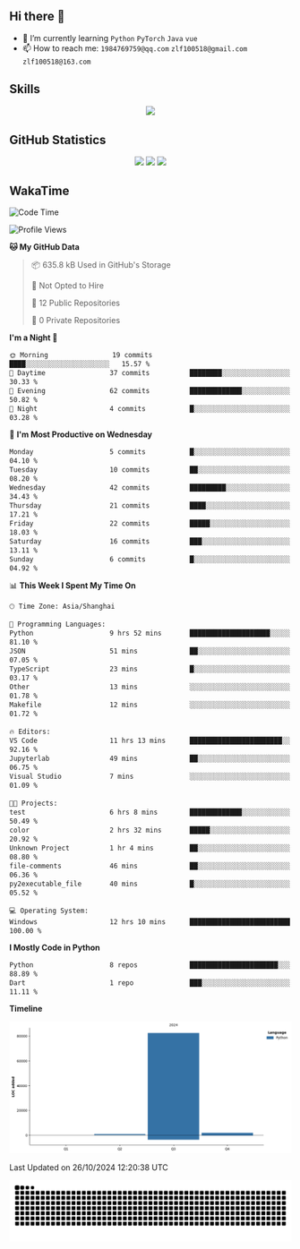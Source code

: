 ## Hi there 👋

- 🌱 I’m currently learning `Python` `PyTorch` `Java` `vue`
- 📫 How to reach me: `1984769759@qq.com` `zlf100518@gmail.com` `zlf100518@163.com`

## Skills
<div align="center"> <img src="https://skillicons.dev/icons?i=python,linux,git,github,html,css,js" /> </div>

## GitHub Statistics

<div align="center">
  <img src="https://github-readme-stats.vercel.app/api?username=CloudSwordSage&show_icons=true&theme=tokyonight" />
  <img src="https://github-readme-stats.vercel.app/api/top-langs/?username=CloudSwordSage&show_icons=true&theme=tokyonight" />
  <img src="https://github-readme-activity-graph.vercel.app/graph?username=CloudSwordSage&theme=xcode" />
</div>

## WakaTime

<!--START_SECTION:waka-->
![Code Time](http://img.shields.io/badge/Code%20Time-182%20hrs%2030%20mins-blue)

![Profile Views](http://img.shields.io/badge/Profile%20Views-1-blue)

**🐱 My GitHub Data** 

> 📦 635.8 kB Used in GitHub's Storage 
 > 
> 🚫 Not Opted to Hire
 > 
> 📜 12 Public Repositories 
 > 
> 🔑 0 Private Repositories 
 > 
**I'm a Night 🦉** 

```text
🌞 Morning                19 commits          ████░░░░░░░░░░░░░░░░░░░░░   15.57 % 
🌆 Daytime                37 commits          ████████░░░░░░░░░░░░░░░░░   30.33 % 
🌃 Evening                62 commits          █████████████░░░░░░░░░░░░   50.82 % 
🌙 Night                  4 commits           █░░░░░░░░░░░░░░░░░░░░░░░░   03.28 % 
```
📅 **I'm Most Productive on Wednesday** 

```text
Monday                   5 commits           █░░░░░░░░░░░░░░░░░░░░░░░░   04.10 % 
Tuesday                  10 commits          ██░░░░░░░░░░░░░░░░░░░░░░░   08.20 % 
Wednesday                42 commits          █████████░░░░░░░░░░░░░░░░   34.43 % 
Thursday                 21 commits          ████░░░░░░░░░░░░░░░░░░░░░   17.21 % 
Friday                   22 commits          █████░░░░░░░░░░░░░░░░░░░░   18.03 % 
Saturday                 16 commits          ███░░░░░░░░░░░░░░░░░░░░░░   13.11 % 
Sunday                   6 commits           █░░░░░░░░░░░░░░░░░░░░░░░░   04.92 % 
```


📊 **This Week I Spent My Time On** 

```text
🕑︎ Time Zone: Asia/Shanghai

💬 Programming Languages: 
Python                   9 hrs 52 mins       ████████████████████░░░░░   81.10 % 
JSON                     51 mins             ██░░░░░░░░░░░░░░░░░░░░░░░   07.05 % 
TypeScript               23 mins             █░░░░░░░░░░░░░░░░░░░░░░░░   03.17 % 
Other                    13 mins             ░░░░░░░░░░░░░░░░░░░░░░░░░   01.78 % 
Makefile                 12 mins             ░░░░░░░░░░░░░░░░░░░░░░░░░   01.72 % 

🔥 Editors: 
VS Code                  11 hrs 13 mins      ███████████████████████░░   92.16 % 
Jupyterlab               49 mins             ██░░░░░░░░░░░░░░░░░░░░░░░   06.75 % 
Visual Studio            7 mins              ░░░░░░░░░░░░░░░░░░░░░░░░░   01.09 % 

🐱‍💻 Projects: 
test                     6 hrs 8 mins        █████████████░░░░░░░░░░░░   50.49 % 
color                    2 hrs 32 mins       █████░░░░░░░░░░░░░░░░░░░░   20.92 % 
Unknown Project          1 hr 4 mins         ██░░░░░░░░░░░░░░░░░░░░░░░   08.80 % 
file-comments            46 mins             ██░░░░░░░░░░░░░░░░░░░░░░░   06.36 % 
py2executable_file       40 mins             █░░░░░░░░░░░░░░░░░░░░░░░░   05.52 % 

💻 Operating System: 
Windows                  12 hrs 10 mins      █████████████████████████   100.00 % 
```

**I Mostly Code in Python** 

```text
Python                   8 repos             ██████████████████████░░░   88.89 % 
Dart                     1 repo              ███░░░░░░░░░░░░░░░░░░░░░░   11.11 % 
```



**Timeline**

![Lines of Code chart](https://raw.githubusercontent.com/CloudSwordSage/CloudSwordSage/main/assets/bar_graph.png)


 Last Updated on 26/10/2024 12:20:38 UTC
<!--END_SECTION:waka-->

<div align="center"><img src="./assets/github-snake-dark.svg" /></div>
